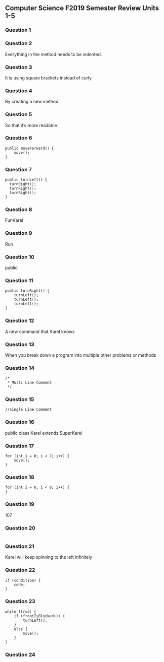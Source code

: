 ## Computer Science F2019 Semester Review Units 1-5

### Question 1
### Question 2
Everything in the method needs to be indented.

### Question 3
It is using square brackets instead of curly

### Question 4
By creating a new method

### Question 5
So that it’s more readable

### Question 6
```
public moveForward() {
    move();
}
```

### Question 7
```
public turnLeft() {
  turnRight();
  turnRight();
  turnRight();
}
```

### Question 8
FunKarel

### Question 9
Run

### Question 10
public

### Question 11
```
public turnRight() {
    turnLeft();
    turnLeft();
    turnLeft();
}
```

### Question 12
A new command that Karel knows

### Question 13
When you break down a program into multiple other problems or methods

### Question 14
```
/*
 * Multi Line Comment
 */
```

### Question 15
```
//Single Line Comment
```

### Question 16
public class Karel extends SuperKarel

### Question 17
```
for (int i = 0; i < 7; i++) {
    move();
}
```

### Question 18
```
for (int i = 0; i < 9; i++) {
}
```

### Question 19
107

### Question 20
```
```

### Question 21
Karel will keep spinning to the left infinitely

### Question 22
```
if (condition) {
    code;
}
```

### Question 23
```
while (true) {
    if (frontIsBlocked()) {
        turnLeft();
    }
    else {
        move();
    }
}
```

### Question 24
